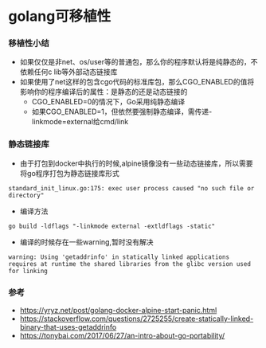 # golang可移植性

### 移植性小结

* 如果仅仅是非net、os/user等的普通包，那么你的程序默认将是纯静态的，不依赖任何c lib等外部动态链接库
* 如果使用了net这样的包含cgo代码的标准库包，那么CGO_ENABLED的值将影响你的程序编译后的属性：是静态的还是动态链接的
    * CGO_ENABLED=0的情况下，Go采用纯静态编译
    * 如果CGO_ENABLED=1，但依然要强制静态编译，需传递-linkmode=external给cmd/link


### 静态链接库

* 由于打包到docker中执行的时候,alpine镜像没有一些动态链接库，所以需要将go程序打包为静态链接库形式
```
standard_init_linux.go:175: exec user process caused "no such file or directory"
```
* 编译方法
```
go build -ldflags "-linkmode external -extldflags -static"
```
* 编译的时候存在一些warning,暂时没有解决
```
warning: Using 'getaddrinfo' in statically linked applications requires at runtime the shared libraries from the glibc version used for linking
```

### 参考
* https://yryz.net/post/golang-docker-alpine-start-panic.html
* https://stackoverflow.com/questions/2725255/create-statically-linked-binary-that-uses-getaddrinfo
* https://tonybai.com/2017/06/27/an-intro-about-go-portability/